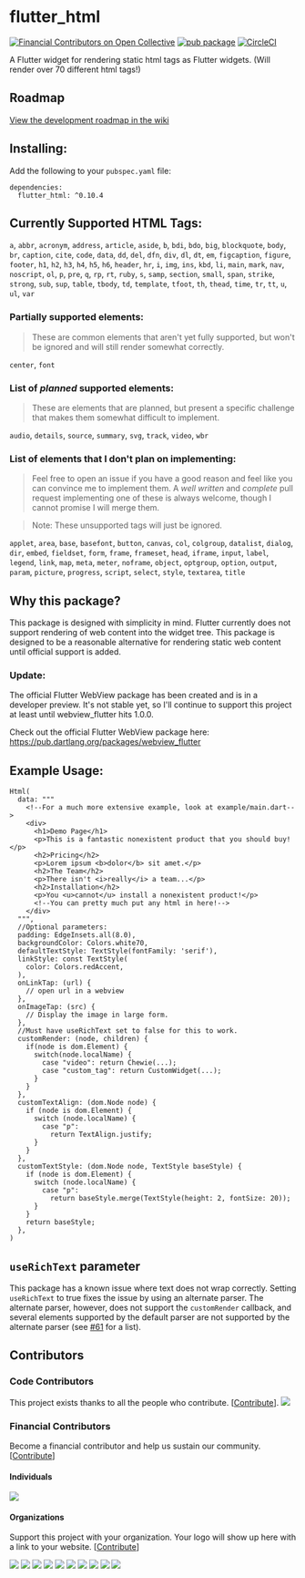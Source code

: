 # flutter_html
[![Financial Contributors on Open Collective](https://opencollective.com/flutter_html/all/badge.svg?label=financial+contributors)](https://opencollective.com/flutter_html) [![pub package](https://img.shields.io/pub/v/flutter_html.svg)](https://pub.dev/packages/flutter_html)
[![CircleCI](https://circleci.com/gh/Sub6Resources/flutter_html.svg?style=svg)](https://circleci.com/gh/Sub6Resources/flutter_html)

A Flutter widget for rendering static html tags as Flutter widgets. (Will render over 70 different html tags!)

## Roadmap
[View the development roadmap in the wiki](https://github.com/Sub6Resources/flutter_html/wiki/Roadmap)

## Installing:

Add the following to your `pubspec.yaml` file:

    dependencies:
      flutter_html: ^0.10.4

## Currently Supported HTML Tags:
`a`, `abbr`, `acronym`, `address`, `article`, `aside`, `b`, `bdi`, `bdo`, `big`, `blockquote`, `body`, `br`, `caption`, `cite`, `code`, `data`, `dd`, `del`, `dfn`, `div`, `dl`, `dt`, `em`, `figcaption`, `figure`, `footer`, `h1`, `h2`, `h3`, `h4`, `h5`, `h6`, `header`, `hr`, `i`, `img`, `ins`, `kbd`, `li`, `main`, `mark`, `nav`, `noscript`, `ol`, `p`, `pre`, `q`, `rp`, `rt`, `ruby`, `s`, `samp`, `section`, `small`, `span`, `strike`, `strong`, `sub`, `sup`, `table`, `tbody`, `td`, `template`, `tfoot`, `th`, `thead`, `time`, `tr`, `tt`, `u`, `ul`, `var`
 
### Partially supported elements:
> These are common elements that aren't yet fully supported, but won't be ignored and will still render somewhat correctly.

`center`, `font`
 
### List of _planned_ supported elements:
> These are elements that are planned, but present a specific challenge that makes them somewhat difficult to implement.

`audio`, `details`, `source`, `summary`, `svg`, `track`, `video`, `wbr`

### List of elements that I don't plan on implementing:

> Feel free to open an issue if you have a good reason and feel like you can convince me to implement
 them. A _well written_ and _complete_ pull request implementing one of these is always welcome,
 though I cannot promise I will merge them.

> Note: These unsupported tags will just be ignored.

`applet`, `area`, `base`, `basefont`, `button`, `canvas`, `col`, `colgroup`, `datalist`, `dialog`, `dir`, `embed`, `fieldset`, `form`, `frame`, `frameset`, `head`, `iframe`, `input`, `label`, `legend`, `link`, `map`, `meta`, `meter`, `noframe`, `object`, `optgroup`, `option`, `output`, `param`, `picture`, `progress`, `script`, `select`, `style`, `textarea`, `title`
 

## Why this package?

This package is designed with simplicity in mind. Flutter currently does not support rendering of web content
into the widget tree. This package is designed to be a reasonable alternative for rendering static web content
until official support is added.

### Update:
The official Flutter WebView package has been created and is in a developer preview. It's not stable yet, so I'll continue to support this project at least until webview_flutter hits 1.0.0.

Check out the official Flutter WebView package here: https://pub.dartlang.org/packages/webview_flutter


## Example Usage:

    Html(
      data: """
        <!--For a much more extensive example, look at example/main.dart-->
        <div>
          <h1>Demo Page</h1>
          <p>This is a fantastic nonexistent product that you should buy!</p>
          <h2>Pricing</h2>
          <p>Lorem ipsum <b>dolor</b> sit amet.</p>
          <h2>The Team</h2>
          <p>There isn't <i>really</i> a team...</p>
          <h2>Installation</h2>
          <p>You <u>cannot</u> install a nonexistent product!</p>
          <!--You can pretty much put any html in here!-->
        </div>
      """,
      //Optional parameters:
      padding: EdgeInsets.all(8.0),
      backgroundColor: Colors.white70,
      defaultTextStyle: TextStyle(fontFamily: 'serif'),
      linkStyle: const TextStyle(
        color: Colors.redAccent,
      ),
      onLinkTap: (url) {
        // open url in a webview
      },
      onImageTap: (src) {
        // Display the image in large form.
      },
      //Must have useRichText set to false for this to work.
      customRender: (node, children) {
        if(node is dom.Element) {
          switch(node.localName) {
            case "video": return Chewie(...);
            case "custom_tag": return CustomWidget(...);
          }
        }
      },
      customTextAlign: (dom.Node node) {
        if (node is dom.Element) {
          switch (node.localName) {
            case "p":
              return TextAlign.justify;
          }
        }
      },
      customTextStyle: (dom.Node node, TextStyle baseStyle) {
        if (node is dom.Element) {
          switch (node.localName) {
            case "p":
              return baseStyle.merge(TextStyle(height: 2, fontSize: 20));
          }
        }
        return baseStyle;
      },
    )

## `useRichText` parameter

This package has a known issue where text does not wrap correctly. Setting `useRichText` to true fixes the issue
by using an alternate parser. The alternate parser, however, does not support the `customRender` callback, and several elements
supported by the default parser are not supported by the alternate parser (see [#61](https://github.com/Sub6Resources/flutter_html/issues/61) for a list).

## Contributors

### Code Contributors

This project exists thanks to all the people who contribute. [[Contribute](CONTRIBUTING.md)].
<a href="https://github.com/Sub6Resources/flutter_html/graphs/contributors"><img src="https://opencollective.com/flutter_html/contributors.svg?width=890&button=false" /></a>

### Financial Contributors

Become a financial contributor and help us sustain our community. [[Contribute](https://opencollective.com/flutter_html/contribute)]

#### Individuals

<a href="https://opencollective.com/flutter_html"><img src="https://opencollective.com/flutter_html/individuals.svg?width=890"></a>

#### Organizations

Support this project with your organization. Your logo will show up here with a link to your website. [[Contribute](https://opencollective.com/flutter_html/contribute)]

<a href="https://opencollective.com/flutter_html/organization/0/website"><img src="https://opencollective.com/flutter_html/organization/0/avatar.svg"></a>
<a href="https://opencollective.com/flutter_html/organization/1/website"><img src="https://opencollective.com/flutter_html/organization/1/avatar.svg"></a>
<a href="https://opencollective.com/flutter_html/organization/2/website"><img src="https://opencollective.com/flutter_html/organization/2/avatar.svg"></a>
<a href="https://opencollective.com/flutter_html/organization/3/website"><img src="https://opencollective.com/flutter_html/organization/3/avatar.svg"></a>
<a href="https://opencollective.com/flutter_html/organization/4/website"><img src="https://opencollective.com/flutter_html/organization/4/avatar.svg"></a>
<a href="https://opencollective.com/flutter_html/organization/5/website"><img src="https://opencollective.com/flutter_html/organization/5/avatar.svg"></a>
<a href="https://opencollective.com/flutter_html/organization/6/website"><img src="https://opencollective.com/flutter_html/organization/6/avatar.svg"></a>
<a href="https://opencollective.com/flutter_html/organization/7/website"><img src="https://opencollective.com/flutter_html/organization/7/avatar.svg"></a>
<a href="https://opencollective.com/flutter_html/organization/8/website"><img src="https://opencollective.com/flutter_html/organization/8/avatar.svg"></a>
<a href="https://opencollective.com/flutter_html/organization/9/website"><img src="https://opencollective.com/flutter_html/organization/9/avatar.svg"></a>
